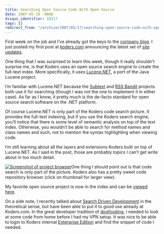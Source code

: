 ```yaml
---
title: Searching Open Source Code With Open Source
date: 2007-05-18 -0800
disqus_identifier: 18317
tags: []
redirect_from: "/archive/2007/05/17/searching-open-source-code-with-open-source.aspx/"
---
```


First week on the job and I’ve already got the keys to the [company
blog](http://www.koders.com/blog/ "Koders Blog"). I just posted my first
post at [koders.com](http://koders.com/ "Open Source Search Engine")
announcing the latest set of [site
updates](http://www.koders.com/blog/?p=71 "Koders gets a tune-up").

One thing that I was surprised to learn this week, though it really
shouldn’t surprise me, is that Koders uses an open source search engine
to create the full-text index. More specifically, it uses
[Lucene.NET](http://incubator.apache.org/lucene.net/ "Lucene.NET"), a
port of the Java Lucene project.

I’m familiar with Lucene.NET because the
[Subtext](http://subtextproject.com/ "Subtext Project Website") and [RSS
Bandit](http://www.rssbandit.org/ "RSS Bandit") projects both use it for
searching (though I was not the one to implement it in either case). As
far as I know, it pretty much is the de-facto standard for open source
search software on the .NET platform.

Of course Lucene.NET is only part of the Koders code search picture. It
provides the full-text indexing, but if you use the Koders search
engine, you’ll notice that there is some level of semantic analysis on
top of the text index. Otherwise, you wouldn’t be able to search for
method names and class names and such, not to mention the syntax
highlighting when viewing code.

I’m still learning about all the layers and extensions Koders built on
top of Lucene.NET. As I said in the post, those are probably topics I
can’t get write about in too much detail.

[![Screenshot of project
browser](https://haacked.com/images/haacked_com/WindowsLiveWriter/SearchingOpenSourceWithOpenSource_C02C/image%7B0%7D_thumb.png)](https://haacked.com/images/haacked_com/WindowsLiveWriter/SearchingOpenSourceWithOpenSource_C02C/image%7B0%7D%5B2%5D.png "Subtext Code Browser on Koders")One
thing I should point out is that code search is only part of the
picture. Koders also has a pretty sweet code repository browser (click
on thumbnail for larger view).

My favorite open source project is now in the index and can be [viewed
here](http://www.koders.com/info.aspx?c=ProjectInfo&pid=DFV7667WQ72FL9EV6BL8TGSE3G "Subtext Project on Koders").

On a side note, I recently talked about [Search Driven
Development](https://haacked.com/archive/2007/03/16/increase-productivity-with-search-driven-development.aspx "Increase Productivity with Search Driven Development")
in the theoretical sense, but have been able to put it to good use
already at Koders.com. In the great developer tradition of
[dogfooding](http://en.wikipedia.org/wiki/Eat_one's_own_dog_food "Dogfooding on Wikipedia"),
I needed to look at some code from home before I had my VPN setup. It
was nice to be able to login to Koders internal [Enterprise
Edition](http://www.koders.com/corp/products/enterprise-code-search/ "Koders Enterprise Edition")
and find the snippet of code I needed.

